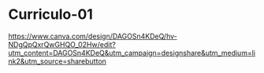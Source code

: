 # Curriculo-01
https://www.canva.com/design/DAGOSn4KDeQ/hv-NDgQpQxrQwGHQO_02Hw/edit?utm_content=DAGOSn4KDeQ&utm_campaign=designshare&utm_medium=link2&utm_source=sharebutton
